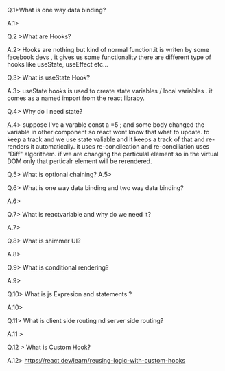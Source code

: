 Q.1>What is one way data binding?

A.1>

Q.2 >What are Hooks?

A.2> Hooks are nothing but kind of normal function.it is writen by some facebook devs , it gives us some functionality there are different type of hooks like useState, useEffect etc...

Q.3> What is useState Hook?

A.3> useState hooks is used to create state variables / local variables . it comes as a named import from the react libraby.


Q.4> Why do I need state?

A.4> suppose I've a varable const a =5 ;
and some body changed the variable in other component so react wont know that what to update. to keep a track and we use state valiable and it keeps a track of that and re-renders it automatically.
it uses re-concileation and re-conciliation uses "Diff" algorithem. if we are changing the perticulal element so in the virtual DOM only that perticalr element will be rerendered.


Q.5> What is optional chaining?
A.5> 


Q.6> What is one way data binding and two way data binding?

A.6> 


Q.7> What is reactvariable and why do we need it?

A.7> 



Q.8> What is shimmer UI?

A.8> 



Q.9> What is conditional rendering?

A.9>  

Q.10> What is js Expresion and statements ?

A.10> 


Q.11> What is client side routing nd server side routing? 
 
 A.11 >

 Q.12 > What is Custom Hook?

 A.12> https://react.dev/learn/reusing-logic-with-custom-hooks